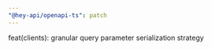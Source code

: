 ```yaml
---
"@hey-api/openapi-ts": patch
---
```


feat(clients): granular query parameter serialization strategy
